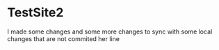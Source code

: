 # TestSite2
I made some changes 
and some more changes to sync with
some local changes that are not commited
her 
line
